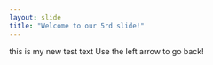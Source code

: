 ```yaml
---
layout: slide
title: "Welcome to our 5rd slide!"
---
```

this is my new test text
Use the left arrow to go back!
